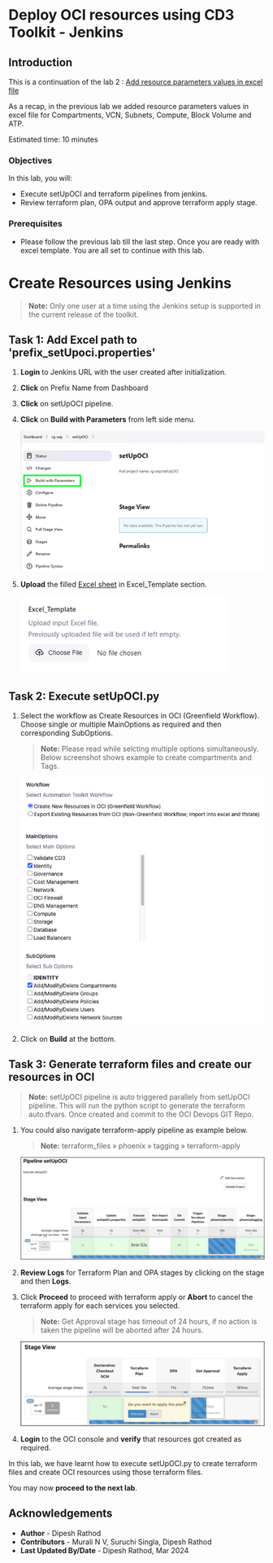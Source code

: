 # Deploy OCI resources using CD3 Toolkit - Jenkins

## Introduction

This is a continuation of the lab 2 : [Add resource parameters values in excel file](/cd3-automation-toolkit/add-resource-values-excel/add-resource.md)

As a recap, in the previous lab we added resource parameters values in excel file for Compartments, VCN, Subnets, Compute, Block Volume and ATP.

Estimated time: 10 minutes

### Objectives

In this lab, you will:

- Execute setUpOCI and terraform pipelines from jenkins.
- Review terraform plan, OPA output and approve terraform apply stage.

### Prerequisites

- Please follow the previous lab till the last step. Once you are ready with excel template. You are all set to continue with this lab.

# Create Resources using Jenkins
   
   >**Note:** Only one user at a time using the Jenkins setup is supported in the current release of the toolkit.

## Task 1: Add Excel path to 'prefix_setUpoci.properties'
1. **Login** to Jenkins URL with the user created after initialization.
2. **Click** on Prefix Name from Dashboard
3. **Click** on setUpOCI pipeline. 
4. **Click** on **Build with Parameters** from left side menu.

    ![BUILDPARAM](./images/jen_cr_build_param_v1.png "Build Parameter")    

5. **Upload** the filled [Excel sheet](https://oracle-devrel.github.io/cd3-automation-toolkit/latest/excel-templates/) in Excel_Template section.
    
    ![EXCELTEMP](./images/jen_cr_excel_temp_v1.png "Excel Template")    

## Task 2: Execute setUpOCI.py
1. Select the workflow as Create Resources in OCI (Greenfield Workflow). Choose single or multiple MainOptions as required and then corresponding SubOptions.
    >**Note:** Please read while selcting multiple options simultaneously. Below screenshot shows example to create compartments and Tags.

    ![CREATRES](./images/jen_cr_res_v1.png "Create Resource")  

6. Click on **Build** at the bottom.

## Task 3: Generate terraform files and create our resources in OCI

   >**Note:** setUpOCI pipeline is auto triggered parallely from setUpOCI pipeline. This will run the python script to generate the terraform auto.tfvars. Once created and commit to the OCI Devops GIT Repo.

1. You could also navigate terraform-apply pipeline as example below.
    >**Note:** terraform_files » phoenix » tagging » terraform-apply

    ![CREATSTG](./images/jen_cr_stage.png "Stage of Resources")    

2. **Review Logs** for Terraform Plan and OPA stages by clicking on the stage and then **Logs**.
    
3. Click **Proceed** to proceed with terraform apply or **Abort** to cancel the terraform apply for each services you selected.
    >**Note:** Get Approval stage has timeout of 24 hours, if no action is taken the pipeline will be aborted after 24 hours. 

    ![APPROVAL](./images/jen_approval.png "Stage Approval")    

4. **Login** to the OCI console and **verify** that resources got created as required.

In this lab, we have learnt how to execute setUpOCI.py to create terraform files and create OCI resources using those terraform files.

You may now __proceed to the next lab__.

## Acknowledgements

- __Author__ - Dipesh Rathod
- __Contributors__ - Murali N V, Suruchi Singla, Dipesh Rathod
- __Last Updated By/Date__ - Dipesh Rathod, Mar 2024
